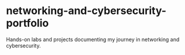 # networking-and-cybersecurity-portfolio
Hands-on labs and projects documenting my journey in networking and cybersecurity.
